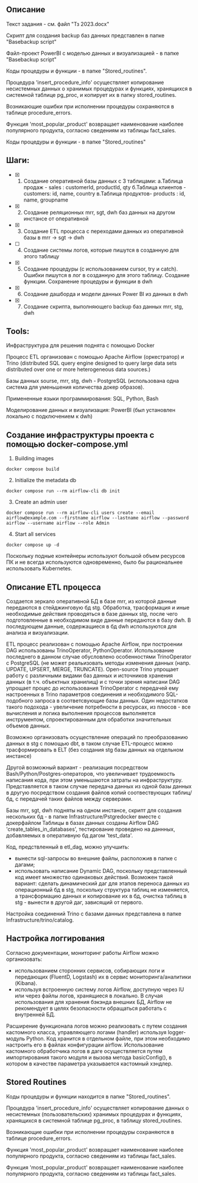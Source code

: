 ## Описание

Текст задания - см. файл "Тз 2023.docx"

Скрипт для создания backup баз данных представлен в папке "Basebackup script"

Файл-проект PowerBI с моделью данных и визуализацией - в папке "Basebackup script"


Коды процедуры и функции - в папке "Stored_routines". 

Процедура 'insert_procedure_info' осуществляет копирование несистемных данных о хранимых процедурах и функциях, хранящихся в системной таблице pg_proc, и копирует их в папку stored_routines.

Возникающие ошибки при исполнении процедуры сохраняются в таблице procedure_errors.

Функция 'most_popular_product' возвращает наименование наиболее популярного продукта, согласно сведениям из таблицы fact_sales.

Коды процедуры и функции - в папке "Stored_routines"


## Шаги:

- [x] 1. Создание оперативной базы данных с 3 таблицами:
            а.Таблица продаж - sales : customerId, productId, qty
            б.Таблица клиентов - customers: id, name, country
            в.Таблица продуктов- products : id, name, groupname
- [x] 2. Создание реляционных mrr, sgt, dwh баз данных на другом инстансе от оперативной
- [x] 3. Создание ETL процесса с переходами данных из оперативной базы в mrr -> sgt -> dwh
- [ ] 4. Создание системы логов, которые пишутся в созданную для этого таблицу
- [x] 5. Создание процедуры (с использованием cursor, try и catch). Ошибки пишутся в лог в созданную для этого таблицу. Создание функции. Сохранение процедуры и функции в dwh
- [x] 6. Создание дашборда и модели данных Power BI из данных в dwh
- [x] 7. Создание скрипта, выполняющего backup баз данных mrr, stg, dwh

## Tools:

Инфраструктура для решения поднята с помощью Docker

Процесс ETL организован с помощью Apache Airflow (оркестратор) и Trino (distributed SQL query engine designed to query large data sets distributed over one or more heterogeneous data sources.)

Базы данных sourse, mrr, stg, dwh - PostgreSQL (использована одна система для уменьшения количества докер образов).

Примененные языки программирования: SQL, Python, Bash   

Моделирование данных и визуализация: PowerBI (был установлен локально с подключением к dwh)



## Создание инфраструктуры проекта с помощью docker-compose.yml

1. Building images

```shell
docker compose build
```

2. Initialize the metadata db

```shell
docker compose run --rm airflow-cli db init
```

3. Create an admin user

```shell
docker compose run --rm airflow-cli users create --email airflow@example.com --firstname airflow --lastname airflow --password airflow --username airflow --role Admin
```

4. Start all services

```shell
docker compose up -d
```

Поскольку подные контейнеры используют большой объем ресурсов ПК и не всегда используются одновременно, было бы рациональнее использовать Kubernetes.


## Описание ETL процесса

Создается зеркало оперативной БД в базе mrr, из которой данные передаются в стейджинговую бд stg.
Обработка, трасформация и иные необходимые действия проводяться в базе данных stg, после чего подготовленные в необходимом виде данные передаются в базу dwh.
В последующем данные, содержащиеся в бд dwh используются для анализа и визуализации.

ETL процесс реализован с помощью Apache Airflow, при построении DAG использованы TrinoOperator, PythonOperator. Использование последнего в данном случае обусловлено особенностями TrinoOperator с PostgreSQL (не может реальизовать методы изменения данных (напр. UPDATE, UPSERT, MERGE, TRUNCATE).
Open-source Trino упрощает работу с различными видами баз данных и источников хранения данных (в т.ч. объектных хранилищ) и с точки зрения написани DAG упрощает процес до использования TrinoOperator с передачей ему настроенных в Trino параметров соединения и необходимого SQL-подобного запроса в соответсвующие базы данных. 
Один недостатков такого подохода - увеличение потребности в ресурсах, из плюсов - все вычисления и логика выполнения процессов выполняется инструментом, спроектированным для обработки значительных объемов данных.

Возможно организовать осуществление операций по преобразованию данных в stg с помощью dbt, в таком случае ETL-процесс можно трасформировать в ELT (без создания stg базы данных на отдельном инстансе)

Другой возможный вариант - реализация посредством Bash/Python/Postgres-операторов, что увеличивает трудоемкость написания кода, при этом уменьшаются затраты на инфраструктуру. Представляется в таком случае передача данных из одной базы данных в другую посредством создания файлов копий соотвествующих таблиц/бд, с передачей таких файлов между серверами. 

Базы mrr, sgt, dwh подняты на одном инстансе, скрипт для создания нескольких бд - в папке Infrastructure/Pstgredocker вместе с докерфайлом
Таблицы в базах данных созданы Airflow DAG 'create_tables_in_databases', тестирование проведено на даннных, добавляемых в оперативную бд дагом 'test_data'.

Код, предствленный в etl_dag, можно улучшить:
- вынести sql-запросы во внешние файлы, расположив в папке с дагами;
- использовать написание Dynamic DAG, поскольку представленный код имеет множество одинаковых действий. Возможен такой вариант: сделать динамический даг для этапов переноса данных из операционный бд в stg, поскольку структура таблиц не изменяется, а трансформацию данных и копирование их в бд, очистка таблиц в stg - вынести в другой даг, зависящий от первого.

Настройка соединений Trino с базами данных представлена в папке Infrastructure/trino/catalog.

## Настройка логгирования

Согласно документации, мониторинг работы Airflow можно организовать:
- использованием сторонних сервисов, собирающих логи и передающих (FluentD, Logstash) их в сервис мониторинга/аналитики (Kibana).
- используя встроенную систему логов Airflow, доступную через IU или через файлы логов, хранящиеся в локально. В случая использования для хранения бэкэнда внешних БД, Airflow не рекомендует в целях безопасности обращаться работать с внутренней БД.

Расширение функционала логов можно реализовать с путем создания кастомного класса, управляющего логами (handler) используя logger-модуль Python. Код хранится в отдельном файле, при этом необходимо настроить его в файлах конфигурации airflow.
Использование кастомного обработчика логов в даге осуществляется путем импортирования такого модуля и вызова метода basicConfig(), в котором в качестве параметра указывается кастомный хэндлер.

## Stored Routines

Коды процедуры и функции находится в папке "Stored_routines".

Процедура 'insert_procedure_info' осуществляет копирование данных о несистемных (пользовательских) хранимых процедурах и функциях, хранящихся в системной таблице pg_proc, в таблицу stored_routines.

Возникающие ошибки при исполнении процедуры сохраняются в таблице procedure_errors.

Функция 'most_popular_product' возвращает наименование наиболее популярного продукта, согласно сведениям из таблицы fact_sales.

Функция 'most_popular_product' возвращает наименование наиболее популярного продукта, согласно сведениям из таблицы fact_sales.

